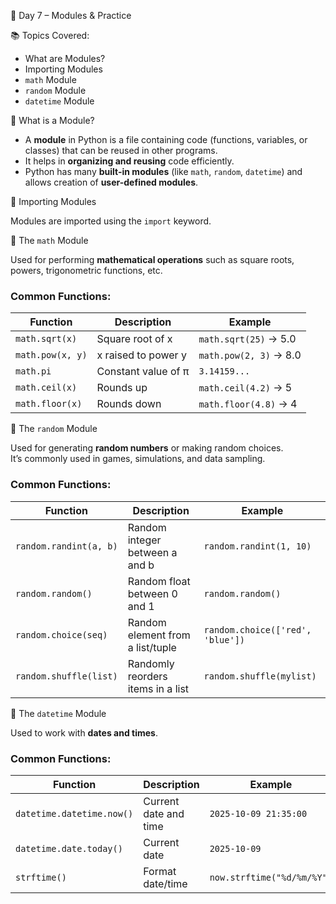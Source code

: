 🧩 Day 7 – Modules & Practice

📚 Topics Covered:
- What are Modules?  
- Importing Modules  
- `math` Module  
- `random` Module  
- `datetime` Module  


📘 What is a Module?

- A **module** in Python is a file containing code (functions, variables, or classes) that can be reused in other programs.  
- It helps in **organizing and reusing** code efficiently.  
- Python has many **built-in modules** (like `math`, `random`, `datetime`) and allows creation of **user-defined modules**.

🔹 Importing Modules

Modules are imported using the `import` keyword.

 🔹 The `math` Module

Used for performing **mathematical operations** such as square roots, powers, trigonometric functions, etc.

### Common Functions:
| Function | Description | Example |
|-----------|--------------|----------|
| `math.sqrt(x)` | Square root of x | `math.sqrt(25)` → 5.0 |
| `math.pow(x, y)` | x raised to power y | `math.pow(2, 3)` → 8.0 |
| `math.pi` | Constant value of π | `3.14159...` |
| `math.ceil(x)` | Rounds up | `math.ceil(4.2)` → 5 |
| `math.floor(x)` | Rounds down | `math.floor(4.8)` → 4 |

🔹 The `random` Module

Used for generating **random numbers** or making random choices.  
It’s commonly used in games, simulations, and data sampling.

### Common Functions:
| Function | Description | Example |
|-----------|--------------|----------|
| `random.randint(a, b)` | Random integer between a and b | `random.randint(1, 10)` |
| `random.random()` | Random float between 0 and 1 | `random.random()` |
| `random.choice(seq)` | Random element from a list/tuple | `random.choice(['red', 'blue'])` |
| `random.shuffle(list)` | Randomly reorders items in a list | `random.shuffle(mylist)` |

 🔹 The `datetime` Module

Used to work with **dates and times**.

### Common Functions:
| Function | Description | Example |
|-----------|--------------|----------|
| `datetime.datetime.now()` | Current date and time | `2025-10-09 21:35:00` |
| `datetime.date.today()` | Current date | `2025-10-09` |
| `strftime()` | Format date/time | `now.strftime("%d/%m/%Y")` |
